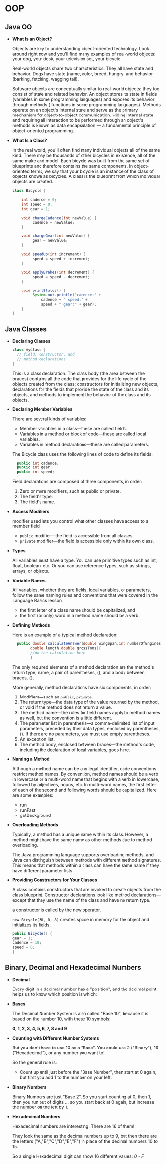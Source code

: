 # OOP

## Java OO

- **What Is an Object?**

  Objects are key to understanding object-oriented technology. Look around right now and you'll find many examples of
  real-world objects: your dog, your desk, your television set, your bicycle.

  Real-world objects share two characteristics: They all have state and behavior. Dogs have state (name, color, breed,
  hungry) and behavior (barking, fetching, wagging tail).

  Software objects are conceptually similar to real-world objects: they too consist of state and related behavior. An
  object stores its state in fields (variables in some programming languages) and exposes its behavior through methods (
  functions in some programming languages). Methods operate on an object's internal state and serve as the primary
  mechanism for object-to-object communication. Hiding internal state and requiring all interaction to be performed
  through an object's methods is known as data encapsulation — a fundamental principle of object-oriented programming.

- **What Is a Class?**

  In the real world, you'll often find many individual objects all of the same kind. There may be thousands of other
  bicycles in existence, all of the same make and model. Each bicycle was built from the same set of blueprints and
  therefore contains the same components. In object-oriented terms, we say that your bicycle is an instance of the class
  of objects known as bicycles. A class is the blueprint from which individual objects are created.

  ```java
  class Bicycle {
  
      int cadence = 0;
      int speed = 0;
      int gear = 1;
  
      void changeCadence(int newValue) {
           cadence = newValue;
      }
  
      void changeGear(int newValue) {
           gear = newValue;
      }
  
      void speedUp(int increment) {
           speed = speed + increment;   
      }
  
      void applyBrakes(int decrement) {
           speed = speed - decrement;
      }
  
      void printStates() {
           System.out.println("cadence:" +
               cadence + " speed:" + 
               speed + " gear:" + gear);
      }
  }
  ```

## Java Classes

- **Declaring Classes**

  ```java
  class MyClass {
    // field, constructor, and 
    // method declarations
  }
  ```

  This is a class declaration. The class body (the area between the braces) contains all the code that provides for the
  life cycle of the objects created from the class: constructors for initializing new objects, declarations for the
  fields that provide the state of the class and its objects, and methods to implement the behavior of the class and its
  objects.

- **Declaring Member Variables**

  There are several kinds of variables:

    - Member variables in a class—these are called fields.
    - Variables in a method or block of code—these are called local variables.
    - Variables in method declarations—these are called parameters.

  The Bicycle class uses the following lines of code to define its fields:

  ```java
    public int cadence;
    public int gear;
    public int speed;
  ```

  Field declarations are composed of three components, in order:

    1. Zero or more modifiers, such as public or private.
    2. The field's type.
    3. The field's name.

- **Access Modifiers**

  modifier used lets you control what other classes have access to a member field

    - `public` modifier—the field is accessible from all classes.
    - `private` modifier—the field is accessible only within its own class.

- **Types**

  All variables must have a type. You can use primitive types such as int, float, boolean, etc. Or you can use reference
  types, such as strings, arrays, or objects.

- **Variable Names**

  All variables, whether they are fields, local variables, or parameters, follow the same naming rules and conventions
  that were covered in the Language Basics lesson

    - the first letter of a class name should be capitalized, and
    - the first (or only) word in a method name should be a verb.

- **Defining Methods**

  Here is an example of a typical method declaration:

  ```java
    public double calculateAnswer(double wingSpan,int numberOfEngines,
          double length,double grossTons){
          //do the calculation here
          }
  ```

  The only required elements of a method declaration are the method's return type, name, a pair of parentheses, (), and
  a body between braces, {}.

  More generally, method declarations have six components, in order:

    1. Modifiers—such as `public`, `private`.
    2. The return type—the data type of the value returned by the method, or void if the method does not return a value.
    3. The method name—the rules for field names apply to method names as well, but the convention is a little
       different.
    4. The parameter list in parenthesis—a comma-delimited list of input parameters, preceded by their data types,
       enclosed by parentheses, (). If there are no parameters, you must use empty parentheses.
    5. An exception list.
    6. The method body, enclosed between braces—the method's code, including the declaration of local variables, goes
       here.

- **Naming a Method**

  Although a method name can be any legal identifier, code conventions restrict method names. By convention, method
  names should be a verb in lowercase or a multi-word name that begins with a verb in lowercase, followed by adjectives,
  nouns, etc. In multi-word names, the first letter of each of the second and following words should be capitalized.
  Here are some examples:

    - run
    - runFast
    - getBackground

- **Overloading Methods**

  Typically, a method has a unique name within its class. However, a method might have the same name as other methods
  due to method overloading.

  The Java programming language supports overloading methods, and Java can distinguish between methods with different
  method signatures. This means that methods within a class can have the same name if they have different parameter
  lists

- **Providing Constructors for Your Classes**

  A class contains constructors that are invoked to create objects from the class blueprint. Constructor declarations
  look like method declarations—except that they use the name of the class and have no return type.

  a constructor is called by the new operator.

  `new Bicycle(30, 0, 8)` creates space in memory for the object and initializes its fields.

  ```java
  public Bicycle() {
  gear = 1;
  cadence = 10;
  speed = 0;
  }
  ```

## Binary, Decimal and Hexadecimal Numbers

- **Decimal**

  Every digit in a decimal number has a "position", and the decimal point helps us to know which position is which:

- **Bases**

  The Decimal Number System is also called "Base 10", because it is based on the number 10, with these 10 symbols:

  **0, 1, 2, 3, 4, 5, 6, 7, 8 and 9**

- **Counting with Different Number Systems**

  But you don't have to use 10 as a "Base". You could use 2 ("Binary"), 16 ("Hexadecimal"), or any number you want to!

  So the general rule is:

    * Count up until just before the "Base Number", then start at 0 again, but first you add 1 to the number on your
      left.

- **Binary Numbers**

  Binary Numbers are just "Base 2". So you start counting at 0, then 1, then you run out of digits ... so you start back
  at 0 again, but increase the number on the left by 1.

- **Hexadecimal Numbers**

  Hexadecimal numbers are interesting. There are 16 of them!

  They look the same as the decimal numbers up to 9, but then there are the letters ("A',"B","C","D","E","F") in place
  of the decimal numbers 10 to 15.

  So a single Hexadecimal digit can show 16 different values: *0 - F*




  
